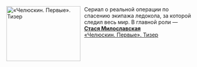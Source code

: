 <!--2024-12-31 14:10:16-->
<div class="yb">
  <div class="rss smaller1"><a href="https://www.kino-teatr.ru/video/44853/" title="«Челюскин. Первые». Тизер"><img src="https://www.kino-teatr.ru/video/3/5/44853/poster.jpg" width="196" height="147" align="left" hspace="5" style="margin: 0px 10px 0px 5px" alt="«Челюскин. Первые». Тизер"/></a>Сериал о реальной операции по спасению экипажа ледокола, за которой следил весь мир. В главной роли — <a href=https://www.kino-teatr.ru/kino/acter/w/ros/407514/bio/ target=_blank><strong>Стася Милославская</strong></a> <br><a class="light" href="https://www.kino-teatr.ru/video/44853/">«Челюскин. Первые». Тизер</a></div>
</div>
